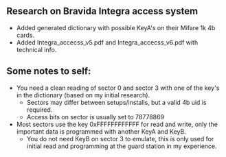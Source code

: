 ## Research on Bravida Integra access system
* Added generated dictionary with possible KeyA's on their Mifare 1k 4b cards.
* Added Integra_accecss_v5.pdf and Integra_accecss_v6.pdf with technical info.

## Some notes to self:
* You need a clean reading of sector 0 and sector 3 with one of the key's in the dictionary (based on my initial research).
  * Sectors may differ between setups/installs, but a valid 4b uid is required.
  * Access bits on sector is usually set to 78778869
* Most sectors use the key 0xFFFFFFFFFFFF for read and write, only the important data is programmed with another KeyA and KeyB.
  * You do not need KeyB on sector 3 to emulate, this is only used for initial read and programming at the guard station in my experience.
